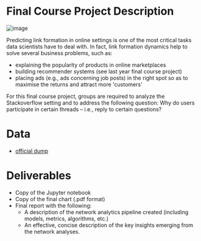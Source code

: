 Final Course Project Description
================================
![image](https://venturebeat.com/wp-content/uploads/2018/05/stack-overflow-logo.png?w=1200&strip=all)


Predicting link formation in online settings is one of the most critical tasks data scientists have to deal with. In fact, link formation dynamics help to solve several business problems, such as:

+ explaining the popularity of products in online marketplaces
+ building recommender systems (see last year final course project)
+ placing ads (e.g., ads concerning job posts) in the right spot so as to maximise the returns and attract more 'customers'

For this final course project, groups are required to analyze the Stackoverflow setting and to address the following question: Why do users participate in certain threads – i.e., reply to certain questions?


Data
======
+ [official dump](https://data.stackexchange.com/stackoverflow/queries)



Deliverables
======
+ Copy of the Jupyter notebook
+ Copy of the final chart (.pdf format)
+ Final report with the following:
   - A description of the network analytics pipeline created (including models, metrics, algorithms, etc.)
   - An effective, concise description of the key insights emerging from the network analyses.

